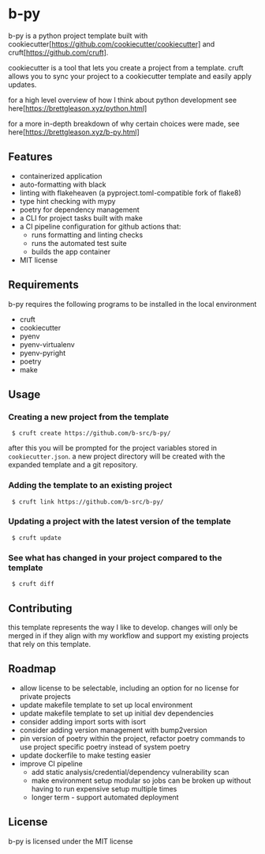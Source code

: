 # b-py

b-py is a python project template built with cookiecutter[https://github.com/cookiecutter/cookiecutter] and cruft[https://github.com/cruft].

cookiecutter is a tool that lets you create a project from a template. cruft allows you to sync your project to a cookiecutter template and easily apply updates.

for a high level overview of how I think about python development see here[https://brettgleason.xyz/python.html]

for a more in-depth breakdown of why certain choices were made, see here[https://brettgleason.xyz/b-py.html]


## Features

 - containerized application
 - auto-formatting with black
 - linting with flakeheaven (a pyproject.toml-compatible fork of flake8)
 - type hint checking with mypy
 - poetry for dependency management
 - a CLI for project tasks built with make
 - a CI pipeline configuration for github actions that:
   + runs formatting and linting checks
   + runs the automated test suite
   + builds the app container
 - MIT license


## Requirements

b-py requires the following programs to be installed in the local environment
 - cruft
 - cookiecutter
 - pyenv
 - pyenv-virtualenv
 - pyenv-pyright
 - poetry
 - make

## Usage

### Creating a new project from the template

```
 $ cruft create https://github.com/b-src/b-py/
```

after this you will be prompted for the project variables stored in `cookiecutter.json`. a new project directory will be created with the expanded template and a git repository.

### Adding the template to an existing project

```
 $ cruft link https://github.com/b-src/b-py/
```

### Updating a project with the latest version of the template

```
 $ cruft update
```

### See what has changed in your project compared to the template

```
 $ cruft diff
```

## Contributing

this template represents the way I like to develop. changes will only be merged in if they align with my workflow and support my existing projects that rely on this template.

## Roadmap

 - allow license to be selectable, including an option for no license for private projects
 - update makefile template to set up local environment
 - update makefile template to set up initial dev dependencies
 - consider adding import sorts with isort
 - consider adding version management with bump2version
 - pin version of poetry within the project, refactor poetry commands to use project specific poetry instead of system poetry
 - update dockerfile to make testing easier
 - improve CI pipeline
   + add static analysis/credential/dependency vulnerability scan
   + make environment setup modular so jobs can be broken up without having to run expensive setup multiple times
   + longer term - support automated deployment

## License

b-py is licensed under the MIT license
